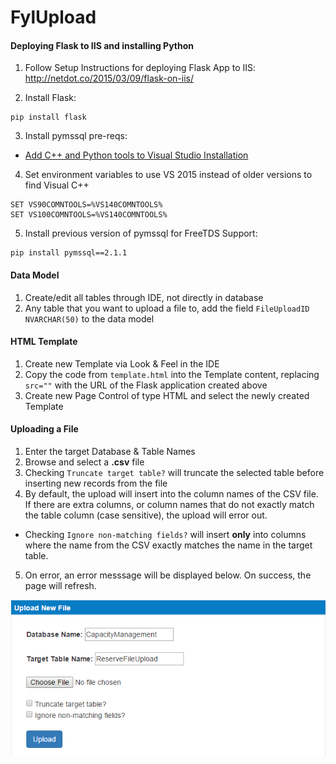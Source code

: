 # FylUpload

#### Deploying Flask to IIS and installing Python
1. Follow Setup Instructions for deploying Flask App to IIS: http://netdot.co/2015/03/09/flask-on-iis/ 

2. Install Flask: 
 ```shell
 pip install flask
 ```

3. Install pymssql pre-reqs:  
 - [Add C++ and Python tools to Visual Studio Installation](http://stackoverflow.com/questions/28251314/error-microsoft-visual-c-10-0-is-required-unable-to-find-vcvarsall-bat )
 
4. Set environment variables to use VS 2015 instead of older versions to find Visual C++
 ```shell
 SET VS90COMNTOOLS=%VS140COMNTOOLS%
 SET VS100COMNTOOLS=%VS140COMNTOOLS%
 ```
 
5. Install previous version of pymssql for FreeTDS Support: 
 ```shell
 pip install pymssql==2.1.1
 ```

#### Data Model
1. Create/edit all tables through IDE, not directly in database
2. Any table that you want to upload a file to, add the field `FileUploadID NVARCHAR(50)` to the data model

#### HTML Template
1. Create new Template via Look & Feel in the IDE
2. Copy the code from `template.html` into the Template content, replacing `src=""` with the URL of the Flask application created above
3. Create new Page Control of type HTML and select the newly created Template

#### Uploading a File
1. Enter the target Database & Table Names
2. Browse and select a **.csv** file 
3. Checking `Truncate target table?` will truncate the selected table before inserting new records from the file
4. By default, the upload will insert into the column names of the CSV file. If there are extra columns, or column names that do not exactly match the table column (case sensitive), the upload will error out.
  - Checking `Ignore non-matching fields?` will insert **only** into columns where the name from the CSV exactly matches the name in the target table.
5. On error, an error messsage will be displayed below.  On success, the page will refresh.


![Screen Shot](screen_shot.png?raw=true "Screen shot")
